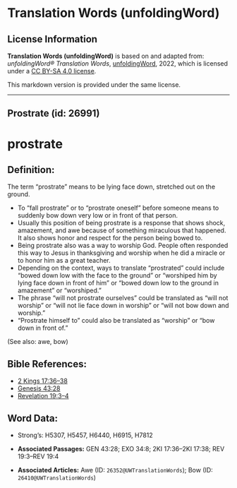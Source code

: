 # Translation Words (unfoldingWord)

## License Information

**Translation Words (unfoldingWord)** is based on and adapted from: _unfoldingWord® Translation Words_, [unfoldingWord](https://unfoldingword.org/utw), 2022, which is licensed under a [CC BY-SA 4.0 license](https://creativecommons.org/licenses/by-sa/4.0/legalcode.en).

This markdown version is provided under the same license.



--------------------------------

## Prostrate (id: 26991)

prostrate
=========

Definition:
-----------

The term “prostrate” means to be lying face down, stretched out on the ground.

* To “fall prostrate” or to “prostrate oneself” before someone means to suddenly bow down very low or in front of that person.
* Usually this position of being prostrate is a response that shows shock, amazement, and awe because of something miraculous that happened. It also shows honor and respect for the person being bowed to.
* Being prostrate also was a way to worship God. People often responded this way to Jesus in thanksgiving and worship when he did a miracle or to honor him as a great teacher.
* Depending on the context, ways to translate “prostrated” could include “bowed down low with the face to the ground” or “worshiped him by lying face down in front of him” or “bowed down low to the ground in amazement” or “worshiped.”
* The phrase “will not prostrate ourselves” could be translated as “will not worship” or “will not lie face down in worship” or “will not bow down and worship.”
* “Prostrate himself to” could also be translated as “worship” or “bow down in front of.”

(See also: awe, bow)

Bible References:
-----------------

* [2 Kings 17:36–38](https://ref.ly/2Kgs17:36-2Kgs17:38)
* [Genesis 43:28](https://ref.ly/Gen43:28)
* [Revelation 19:3–4](https://ref.ly/Rev19:3-Rev19:4)

Word Data:
----------

* Strong’s: H5307, H5457, H6440, H6915, H7812

* **Associated Passages:** GEN 43:28; EXO 34:8; 2KI 17:36–2KI 17:38; REV 19:3–REV 19:4
* **Associated Articles:** Awe (ID: `26352@UWTranslationWords`); Bow (ID: `26410@UWTranslationWords`)

